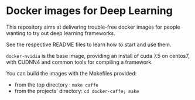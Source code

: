 # Docker images for Deep Learning

This repository aims at delivering trouble-free docker images for people
wanting to try out deep learning frameworks.

See the respective README files to learn how to start and use them.

`docker-nvidia` is the base image, providing an install of cuda 7.5 on centos7,
with CUDNN4 and common tools for compiling a framework.

You can build the images with the Makefiles provided:
  - from the top directory :
    `make caffe`
  - from the projects' directory:
    `cd docker-caffe; make`
